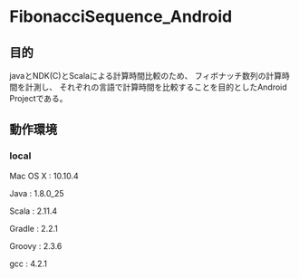 # FibonacciSequence_Android

## 目的
javaとNDK(C)とScalaによる計算時間比較のため、
フィボナッチ数列の計算時間を計測し、
それぞれの言語で計算時間を比較することを目的としたAndroid Projectである。

## 動作環境
### local
Mac OS X : 10.10.4

Java : 1.8.0_25

Scala : 2.11.4

Gradle : 2.2.1

Groovy : 2.3.6

gcc : 4.2.1

